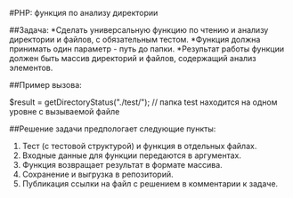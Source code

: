 #PHP: функция по анализу директории

##Задача:
*Сделать универсальную функцию по чтению и анализу директории и файлов, с обязательным тестом.
*Функция должна принимать один параметр - путь до папки.
*Результат работы функции должен быть массив директорий и файлов, содержащий анализ элементов.

##Пример вызова:

$result = getDirectoryStatus("./test/"); // папка test находится на одном уровне с вызываемой файле

##Решение задачи предпологает следующие пункты:
1. Тест (с тестовой структурой) и функция в отдельных файлах.
2. Входные данные для функции передаются в аргументах.
3. Функция возвращает результат в формате массива.
4. Сохранение и выгрузка в репозиторий.
5. Публикация ссылки на файл с решением в комментарии к задаче.
